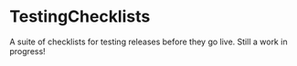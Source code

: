 # TestingChecklists
A suite of checklists for testing releases before they go live. Still a work in progress!
